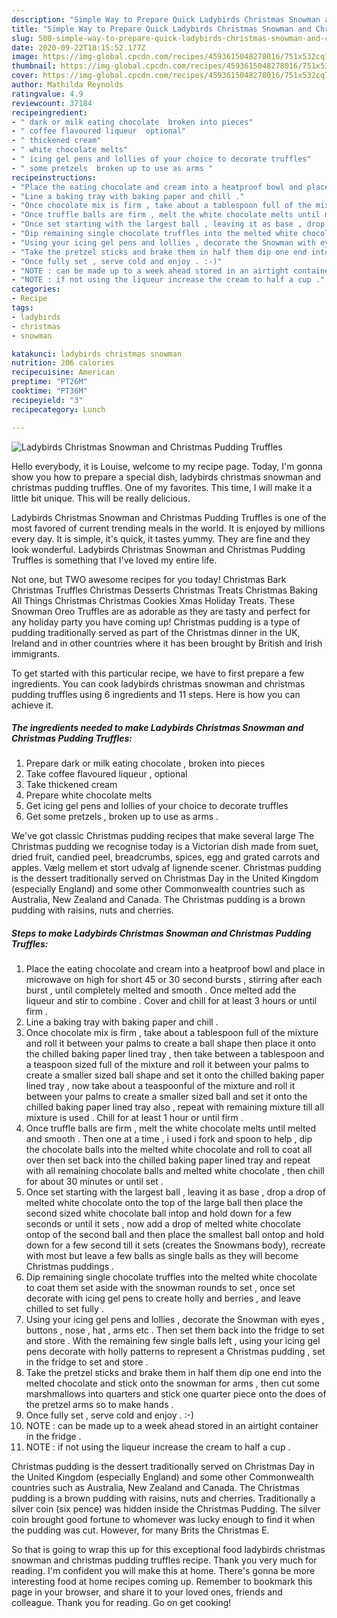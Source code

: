 ```yaml
---
description: "Simple Way to Prepare Quick Ladybirds Christmas Snowman and Christmas Pudding Truffles"
title: "Simple Way to Prepare Quick Ladybirds Christmas Snowman and Christmas Pudding Truffles"
slug: 508-simple-way-to-prepare-quick-ladybirds-christmas-snowman-and-christmas-pudding-truffles
date: 2020-09-22T18:15:52.177Z
image: https://img-global.cpcdn.com/recipes/4593615048278016/751x532cq70/ladybirds-christmas-snowman-and-christmas-pudding-truffles-recipe-main-photo.jpg
thumbnail: https://img-global.cpcdn.com/recipes/4593615048278016/751x532cq70/ladybirds-christmas-snowman-and-christmas-pudding-truffles-recipe-main-photo.jpg
cover: https://img-global.cpcdn.com/recipes/4593615048278016/751x532cq70/ladybirds-christmas-snowman-and-christmas-pudding-truffles-recipe-main-photo.jpg
author: Mathilda Reynolds
ratingvalue: 4.9
reviewcount: 37184
recipeingredient:
- " dark or milk eating chocolate  broken into pieces"
- " coffee flavoured liqueur  optional"
- " thickened cream"
- " white chocolate melts"
- " icing gel pens and lollies of your choice to decorate truffles"
- " some pretzels  broken up to use as arms "
recipeinstructions:
- "Place the eating chocolate and cream into a heatproof bowl and place in microwave on high for short 45 or 30 second bursts , stirring after each burst , until completely melted and smooth . Once melted add the liqueur and stir to combine . Cover and chill for at least 3 hours or until firm  ."
- "Line a baking tray with baking paper and chill ."
- "Once chocolate mix is firm , take about a tablespoon full of the mixture and roll it between your palms to create a ball shape then place it onto the chilled baking paper lined tray , then take between a tablespoon and a teaspoon sized full of the mixture and roll it between your palms to create a smaller sized ball shape and set it onto the chilled baking paper lined tray , now take about a teaspoonful of the mixture and roll it between your palms to create a smaller sized ball and set it onto the chilled baking paper lined tray also , repeat with remaining mixture till all mixture is used . Chill for at least 1 hour or until firm ."
- "Once truffle balls are firm , melt the white chocolate melts until melted and smooth . Then one at a time , i used i fork and spoon to help , dip the chocolate balls into the melted white chocolate and roll to coat all over then set back into the chilled baking paper lined tray and repeat with all remaining chocolate balls and melted white chocolate  , then chill for about 30 minutes or until set ."
- "Once set starting with the largest ball , leaving it as base , drop a drop of melted white chocolate onto the top of the large ball then place the second sized white chocolate ball intop and hold down for a few seconds or until it sets , now add a drop of melted white chocolate ontop of the second ball and then place the smallest ball ontop and hold down for a few second till it sets (creates the Snowmans body), recreate with most but leave a few balls as single balls as they will become Christmas puddings ."
- "Dip remaining single chocolate truffles into the melted white chocolate to coat them set aside with the snowman rounds to set , once set decorate with icing gel pens to create holly and berries , and leave chilled to set fully ."
- "Using your icing gel pens and lollies , decorate the Snowman with eyes , buttons , nose , hat , arms etc . Then set them back into the fridge to set and store . With the remaining few single balls left , using your icing gel pens decorate with holly patterns to represent a Christmas pudding , set in the fridge to set and store ."
- "Take the pretzel sticks and brake them in half them dip one end into the melted chocolate and stick onto the snowman for arms , then cut some marshmallows into quarters and stick one quarter piece onto the does of the pretzel arms so to make hands ."
- "Once fully set , serve cold and enjoy . :-)"
- "NOTE : can be made up to a week ahead stored in an airtight container in the fridge ."
- "NOTE : if not using the liqueur increase the cream to half a cup ."
categories:
- Recipe
tags:
- ladybirds
- christmas
- snowman

katakunci: ladybirds christmas snowman 
nutrition: 206 calories
recipecuisine: American
preptime: "PT26M"
cooktime: "PT36M"
recipeyield: "3"
recipecategory: Lunch

---
```



![Ladybirds Christmas Snowman and Christmas Pudding Truffles](https://img-global.cpcdn.com/recipes/4593615048278016/751x532cq70/ladybirds-christmas-snowman-and-christmas-pudding-truffles-recipe-main-photo.jpg)

Hello everybody, it is Louise, welcome to my recipe page. Today, I'm gonna show you how to prepare a special dish, ladybirds christmas snowman and christmas pudding truffles. One of my favorites. This time, I will make it a little bit unique. This will be really delicious.

Ladybirds Christmas Snowman and Christmas Pudding Truffles is one of the most favored of current trending meals in the world. It is enjoyed by millions every day. It is simple, it's quick, it tastes yummy. They are fine and they look wonderful. Ladybirds Christmas Snowman and Christmas Pudding Truffles is something that I've loved my entire life.

Not one, but TWO awesome recipes for you today! Christmas Bark Christmas Truffles Christmas Desserts Christmas Treats Christmas Baking All Things Christmas Christmas Cookies Xmas Holiday Treats. These Snowman Oreo Truffles are as adorable as they are tasty and perfect for any holiday party you have coming up! Christmas pudding is a type of pudding traditionally served as part of the Christmas dinner in the UK, Ireland and in other countries where it has been brought by British and Irish immigrants.


To get started with this particular recipe, we have to first prepare a few ingredients. You can cook ladybirds christmas snowman and christmas pudding truffles using 6 ingredients and 11 steps. Here is how you can achieve it.

<!--inarticleads1-->

##### The ingredients needed to make Ladybirds Christmas Snowman and Christmas Pudding Truffles:

1. Prepare  dark or milk eating chocolate , broken into pieces
1. Take  coffee flavoured liqueur , optional
1. Take  thickened cream
1. Prepare  white chocolate melts
1. Get  icing gel pens and lollies of your choice to decorate truffles
1. Get  some pretzels , broken up to use as arms .


We&#39;ve got classic Christmas pudding recipes that make several large The Christmas pudding we recognise today is a Victorian dish made from suet, dried fruit, candied peel, breadcrumbs, spices, egg and grated carrots and apples. Vælg mellem et stort udvalg af lignende scener. Christmas pudding is the dessert traditionally served on Christmas Day in the United Kingdom (especially England) and some other Commonwealth countries such as Australia, New Zealand and Canada. The Christmas pudding is a brown pudding with raisins, nuts and cherries. 

<!--inarticleads2-->

##### Steps to make Ladybirds Christmas Snowman and Christmas Pudding Truffles:

1. Place the eating chocolate and cream into a heatproof bowl and place in microwave on high for short 45 or 30 second bursts , stirring after each burst , until completely melted and smooth . Once melted add the liqueur and stir to combine . Cover and chill for at least 3 hours or until firm  .
1. Line a baking tray with baking paper and chill .
1. Once chocolate mix is firm , take about a tablespoon full of the mixture and roll it between your palms to create a ball shape then place it onto the chilled baking paper lined tray , then take between a tablespoon and a teaspoon sized full of the mixture and roll it between your palms to create a smaller sized ball shape and set it onto the chilled baking paper lined tray , now take about a teaspoonful of the mixture and roll it between your palms to create a smaller sized ball and set it onto the chilled baking paper lined tray also , repeat with remaining mixture till all mixture is used . Chill for at least 1 hour or until firm .
1. Once truffle balls are firm , melt the white chocolate melts until melted and smooth . Then one at a time , i used i fork and spoon to help , dip the chocolate balls into the melted white chocolate and roll to coat all over then set back into the chilled baking paper lined tray and repeat with all remaining chocolate balls and melted white chocolate  , then chill for about 30 minutes or until set .
1. Once set starting with the largest ball , leaving it as base , drop a drop of melted white chocolate onto the top of the large ball then place the second sized white chocolate ball intop and hold down for a few seconds or until it sets , now add a drop of melted white chocolate ontop of the second ball and then place the smallest ball ontop and hold down for a few second till it sets (creates the Snowmans body), recreate with most but leave a few balls as single balls as they will become Christmas puddings .
1. Dip remaining single chocolate truffles into the melted white chocolate to coat them set aside with the snowman rounds to set , once set decorate with icing gel pens to create holly and berries , and leave chilled to set fully .
1. Using your icing gel pens and lollies , decorate the Snowman with eyes , buttons , nose , hat , arms etc . Then set them back into the fridge to set and store . With the remaining few single balls left , using your icing gel pens decorate with holly patterns to represent a Christmas pudding , set in the fridge to set and store .
1. Take the pretzel sticks and brake them in half them dip one end into the melted chocolate and stick onto the snowman for arms , then cut some marshmallows into quarters and stick one quarter piece onto the does of the pretzel arms so to make hands .
1. Once fully set , serve cold and enjoy . :-)
1. NOTE : can be made up to a week ahead stored in an airtight container in the fridge .
1. NOTE : if not using the liqueur increase the cream to half a cup .


Christmas pudding is the dessert traditionally served on Christmas Day in the United Kingdom (especially England) and some other Commonwealth countries such as Australia, New Zealand and Canada. The Christmas pudding is a brown pudding with raisins, nuts and cherries. Traditionally a silver coin (six pence) was hidden inside the Christmas Pudding. The silver coin brought good fortune to whomever was lucky enough to find it when the pudding was cut. However, for many Brits the Christmas E. 

So that is going to wrap this up for this exceptional food ladybirds christmas snowman and christmas pudding truffles recipe. Thank you very much for reading. I'm confident you will make this at home. There's gonna be more interesting food at home recipes coming up. Remember to bookmark this page in your browser, and share it to your loved ones, friends and colleague. Thank you for reading. Go on get cooking!
